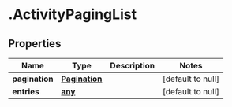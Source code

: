 # .ActivityPagingList

## Properties
Name | Type | Description | Notes
------------ | ------------- | ------------- | -------------
**pagination** | [**Pagination**](Pagination.md) |  | [default to null]
**entries** | [**any**](ActivityEntry.md) |  | [default to null]


